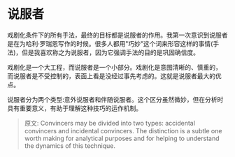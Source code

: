 # 说服者

戏剧化条件下的所有手法，最终的目标都是说服者的作用。我第一次意识到说服者是在为哈利·罗瑞恩写作的时候。很多人都用"巧妙"这个词来形容这样的事情(手法)，但是我喜欢称之为说服者，因为它强调手法的目的是巩固确信度。

戏剧化是一个大工程，而说服者是一个小部分。戏剧化是意图清晰的、慎重的， 而说服者是不受控制的，表面上看是没经过事先考虑的。这就是说服者最大的优点。

说服者分为两个类型:意外说服者和伴随说服者。这个区分虽然微妙，但在分析时具有重要意义，有助于理解这种技巧的运作机制。

>原文: Convincers may be divided into two types: accidental convincers and incidental convincers. The distinction is a subtle one worth making for analytical purposes and for helping to understand the dynamics of this technique.